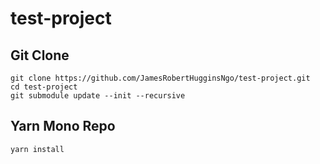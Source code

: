 # test-project

## Git Clone

```
git clone https://github.com/JamesRobertHugginsNgo/test-project.git
cd test-project
git submodule update --init --recursive
```

## Yarn Mono Repo

```
yarn install
```